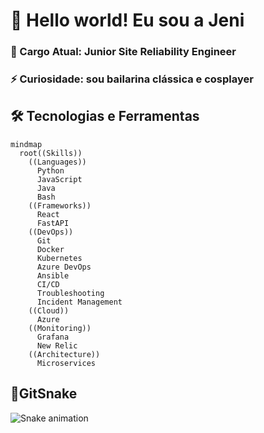 # 🖖 Hello world! Eu sou a Jeni

### 💼 Cargo Atual: Junior Site Reliability Engineer

### ⚡ Curiosidade: sou bailarina clássica e cosplayer

## 🛠️ Tecnologias e Ferramentas

```mermaid
mindmap
  root((Skills))
    ((Languages))
      Python
      JavaScript
      Java
      Bash
    ((Frameworks))
      React
      FastAPI
    ((DevOps))
      Git
      Docker
      Kubernetes
      Azure DevOps
      Ansible
      CI/CD
      Troubleshooting
      Incident Management
    ((Cloud))
      Azure
    ((Monitoring))
      Grafana
      New Relic
    ((Architecture))
      Microservices

```

## 🐍GitSnake<br>
  
![Snake animation](https://github.com/danielbped/danielbped/blob/output/github-contribution-grid-snake.svg)
